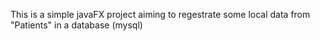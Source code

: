 This is a simple javaFX project aiming to regestrate some local data from "Patients" in a database (mysql)

